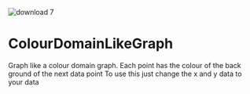 ![download 7](https://user-images.githubusercontent.com/18386662/133195486-02bdfb3c-a308-4812-a665-9180d7f9547e.png)
# ColourDomainLikeGraph
Graph like a colour domain graph. Each point has the colour of the back ground of the next data point
To use this just change the x and y data to your data

